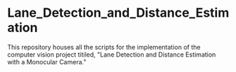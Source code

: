 # Lane_Detection_and_Distance_Estimation
This repository houses all the scripts for the implementation of the computer vision project titiled, "Lane Detection and Distance Estimation with a Monocular Camera."
